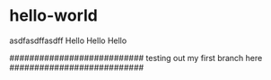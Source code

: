 # hello-world
asdfasdffasdff
Hello Hello Hello

###########################
testing out my first branch here
###########################

